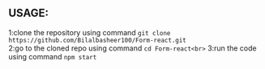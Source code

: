USAGE:
------
1:clone the repository using command ```git clone https://github.com/Bilalbasheer100/Form-react.git```<br>
2:go to the cloned repo using command ```cd Form-react<br>```
3:run the code using command ```npm start```
